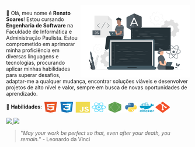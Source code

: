 <img src="Icon.svg" min-width="300px" max-width="300px" width="300px" align="right" alt="Icon">

<p align="left"> 
  🗻 Olá, meu nome é <strong>Renato Soares</strong>! Estou cursando <strong>Engenharia de Software</strong> na Faculdade de Informática e Administração Paulista. Estou comprometido em aprimorar minha proficiência em diversas linguagens e tecnologias, procurando aplicar minhas habilidades para superar desafios, adaptar-me a qualquer mudança, encontrar soluções viáveis e desenvolver projetos de alto nível e valor, sempre em busca de novas oportunidades de aprendizado.
</p>
<p align="left">
  🔧 <strong>Habilidades</strong>:
    <img align="center" alt="HTML" height="30" width="40" src="https://raw.githubusercontent.com/devicons/devicon/master/icons/html5/html5-original.svg">
    <img align="center" alt="CSS" height="30" width="40" src="https://raw.githubusercontent.com/devicons/devicon/master/icons/css3/css3-original.svg">
    <img align="center" alt="JS" height="30" width="40" src="https://raw.githubusercontent.com/devicons/devicon/master/icons/javascript/javascript-plain.svg">
    <img align="center" alt="React" height="30" width="40" src="https://raw.githubusercontent.com/devicons/devicon/6910f0503efdd315c8f9b858234310c06e04d9c0/icons/react/react-original.svg">
    <img align="center" alt="Node.js" height="30" width="40" src="https://raw.githubusercontent.com/devicons/devicon/6910f0503efdd315c8f9b858234310c06e04d9c0/icons/nodejs/nodejs-plain.svg">
    <img align="center" alt="Python" height="30" width="40" src="https://raw.githubusercontent.com/devicons/devicon/1119b9f84c0290e0f0b38982099a2bd027a48bf1/icons/python/python-original.svg">
    <img align="center" alt="Docker" height="30" width="40" src="https://raw.githubusercontent.com/devicons/devicon/master/icons/docker/docker-plain-wordmark.svg"> 
    <img align="center" alt="Git" height="30" width="40" src="https://raw.githubusercontent.com/devicons/devicon/6910f0503efdd315c8f9b858234310c06e04d9c0/icons/git/git-original.svg">
</p>

<p align="left">
    <a href="https://www.linkedin.com/in/renato-soares-b5019a1b9" target="_blank" alt="Linkedin">
        <img src="https://img.shields.io/badge/-LinkedIn-%23333?style=for-the-badge&logo=linkedin&logoColor=white" target="_blank"/>
    </a>
    <a href="mailto:giantcard5.dev@outlook.com" target="_blank" alt="Email">
        <img src="https://img.shields.io/badge/-Gmail-%23333?style=for-the-badge&logo=gmail&logoColor=FFFFFF"/>
    </a>
</p>

> "*May your work be perfect so that, even after your death, you remain.*" - Leonardo da Vinci